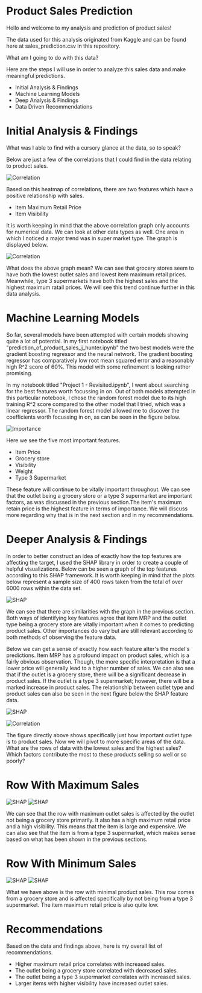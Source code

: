 # Product Sales Prediction

Hello and welcome to my analysis and prediction of product sales!

The data used for this analysis originated from Kaggle and can be found here at sales_prediction.csv in this repository. 

What am I going to do with this data?

Here are the steps I will use in order to analyze this sales data and make meaningful predictions.
* Initial Analysis & Findings
* Machine Learning Models
* Deep Analysis & Findings
* Data Driven Recommendations

# Initial Analysis & Findings

What was I able to find with a cursory glance at the data, so to speak?

Below are just a few of the correlations that I could find in the data relating to product sales. 

![Correlation](images/product_sales_corr.png)

Based on this heatmap of correlations, there are two features which have a positive relationship with sales. 
* Item Maximum Retail Price
* Item Visibility

It is worth keeping in mind that the above correlation graph only accounts for numerical data. We can look at other data types as well. One area in which I noticed a major trend was in super market type. The graph is displayed below. 

![Correlation](images/sales_mrp_type.png)

What does the above graph mean? We can see that grocery stores seem to have both the lowest outlet sales and lowest item maximum retail prices. Meanwhile, type 3 supermarkets have both the highest sales and the highest maximum ratail prices. We will see this trend continue further in this data analysis. 

# Machine Learning Models 

So far, several models have been attempted with certain models showing quite a lot of potential. In my first notebook titled "prediction_of_product_sales_j_hunter.ipynb" the two best models were the gradient boosting regressor and the neural network. The gradient boosting regressor has comparatively low root mean squared error and a reasonably high R^2 score of 60%. This model with some refinement is looking rather promising. 

In my notebook titled "Project 1 - Revisited.ipynb", I went about searching for the best features worth focussing in on. Out of both models attempted in this particular notebook, I chose the random forest model due to its high training R^2 score compared to the other model that I tried, which was a linear regressor. The random forest model allowed me to discover the coefficients worth focussing in on, as can be seen in the figure below.

![Importance](images/rf_importance.png)

Here we see the five most important features. 
* Item Price
* Grocery store
* Visibility
* Weight
* Type 3 Supermarket

These feature will continue to be vitally important throughout. We can see that the outlet being a grocery store or a type 3 supermarket are important factors, as was discussed in the previous section.The item's maximum retain price is the highest feature in terms of importance. We will discuss more regarding why that is in the next section and in my recommendations. 

# Deeper Analysis & Findings 

In order to better construct an idea of exactly how the top features are affecting the target, I used the SHAP library in order to create a couple of helpful visualizations. Below can be seen a graph of the top features according to this SHAP framework. It is worth keeping in mind that the plots below represent a sample size of 400 rows taken from the total of over 6000 rows within the data set.

![SHAP](images/shap_bar.png)

We can see that there are similarities with the graph in the previous section. Both ways of identifying key features agree that item MRP and the outlet type being a grocery store are vitally important when it comes to predicting product sales. Other importances do vary but are still relevant according to both methods of observing the feature data.

Below we can get a sense of exactly how each feature alter's the model's predictions. Item MRP has a profound impact on product sales, which is a fairly obvious observation. Though, the more specific interpretation is that a lower price will generally lead to a higher number of sales. We can also see that if the outlet is a grocery store, there will be a significant decrease in product sales. If the outlet is a type 3 supermarket; however, there will be a marked increase in product sales. The relationship between outlet type and product sales can also be seen in the next figure below the SHAP feature data.

![SHAP](images/shap_dot.png)

![Correlation](images/sales_by_outlet_type.png)

The figure directly above shows specifically just how important outlet type is to product sales. Now we will pivot to more specific areas of the data. What are the rows of data with the lowest sales and the highest sales? Which factors contribute the most to these products selling so well or so poorly?

# Row With Maximum Sales

![SHAP](images/max_outlet_sales_force.png)
![SHAP](images/max_outlet_sales_lime.png)

We can see that the row with maximum outlet sales is affected by the outlet not being a grocery store primarily. It also has a high maximum retail price and a high visibility. This means that the item is large and expensive. We can also see that the item is from a type 3 supermarket, which makes sense based on what has been shown in the previous sections.

# Row With Minimum Sales

![SHAP](images/min_outlet_sales_force.png)
![SHAP](images/min_outlet_sales_lime.png)

What we have above is the row with minimal product sales. This row comes from a grocery store and is affected specifically by not being from a type 3 supermarket. The item maximum retail price is also quite low.

# Recommendations

Based on the data and findings above, here is my overall list of recommendations.
* Higher maximum retail price correlates with increased sales.
* The outlet being a grocery store correlated with decreased sales.
* The outlet being a type 3 supermarket correlates with increased sales.
* Larger items with higher visibility have increased outlet sales.

